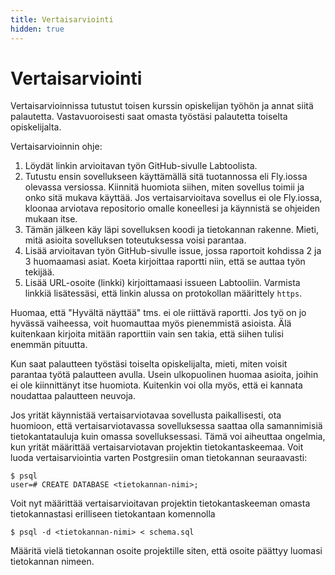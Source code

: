 ```yaml
---
title: Vertaisarviointi
hidden: true
---
```


# Vertaisarviointi

Vertaisarvioinnissa tutustut toisen kurssin opiskelijan työhön ja annat siitä palautetta. Vastavuoroisesti saat omasta työstäsi palautetta toiselta opiskelijalta.

Vertaisarvioinnin ohje:

1. Löydät linkin arvioitavan työn GitHub-sivulle Labtoolista.
2. Tutustu ensin sovellukseen käyttämällä sitä tuotannossa eli Fly.iossa olevassa versiossa. Kiinnitä huomiota siihen, miten sovellus toimii ja onko sitä mukava käyttää. Jos vertaisarvioitava sovellus ei ole Fly.iossa, kloonaa arviotava repositorio omalle koneellesi ja käynnistä se ohjeiden mukaan itse.
3. Tämän jälkeen käy läpi sovelluksen koodi ja tietokannan rakenne. Mieti, mitä asioita sovelluksen toteutuksessa voisi parantaa.
4. Lisää arvioitavan työn GitHub-sivulle issue, jossa raportoit kohdissa 2 ja 3 huomaamasi asiat. Koeta kirjoittaa raportti niin, että se auttaa työn tekijää.
5. Lisää URL-osoite (linkki) kirjoittamaasi issueen Labtooliin. Varmista linkkiä lisätessäsi, että linkin alussa on protokollan määrittely `https`.

Huomaa, että "Hyvältä näyttää" tms. ei ole riittävä raportti. Jos työ on jo hyvässä vaiheessa, voit huomauttaa myös pienemmistä asioista. Älä kuitenkaan kirjoita mitään raporttiin vain sen takia, että siihen tulisi enemmän pituutta.

Kun saat palautteen työstäsi toiselta opiskelijalta, mieti, miten voisit parantaa työtä palautteen avulla. Usein ulkopuolinen huomaa asioita, joihin ei ole kiinnittänyt itse huomiota. Kuitenkin voi olla myös, että ei kannata noudattaa palautteen neuvoja.

Jos yrität käynnistää vertaisarviotavaa sovellusta paikallisesti, ota huomioon, että vertaisarviotavassa sovelluksessa saattaa olla samannimisiä tietokantatauluja kuin omassa sovelluksessasi. Tämä voi aiheuttaa ongelmia, kun yrität määrittää vertaisarviotavan projektin tietokantaskeemaa. Voit luoda vertaisarviointia varten Postgresiin oman tietokannan seuraavasti:

```prompt
$ psql
user=# CREATE DATABASE <tietokannan-nimi>;
```

Voit nyt määrittää vertaisarvioitavan projektin tietokantaskeeman omasta tietokannastasi erilliseen tietokantaan komennolla

```prompt
$ psql -d <tietokannan-nimi> < schema.sql
```

Määritä vielä tietokannan osoite projektille siten, että osoite päättyy luomasi tietokannan nimeen.
